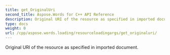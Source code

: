 ```yaml
---
title: get_OriginalUri
second_title: Aspose.Words for C++ API Reference
description: Original URI of the resource as specified in imported document. 
type: docs
weight: 0
url: /cpp/aspose.words.loading/resourceloadingargs/get_originaluri/
---
```


Original URI of the resource as specified in imported document. 


